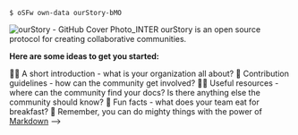 ```
$ oSFw own-data ourStory-bMO
```
![ourStory - GitHub Cover Photo_INTER](https://user-images.githubusercontent.com/8133349/175181465-a274f766-5f59-4b4e-ae19-70f82a17b11f.png)
ourStory is an open source protocol for creating collaborative communities.

**Here are some ideas to get you started:**

🙋‍♀️ A short introduction - what is your organization all about?
🌈 Contribution guidelines - how can the community get involved?
👩‍💻 Useful resources - where can the community find your docs? Is there anything else the community should know?
🍿 Fun facts - what does your team eat for breakfast?
🧙 Remember, you can do mighty things with the power of [Markdown](https://docs.github.com/github/writing-on-github/getting-started-with-writing-and-formatting-on-github/basic-writing-and-formatting-syntax)
-->

